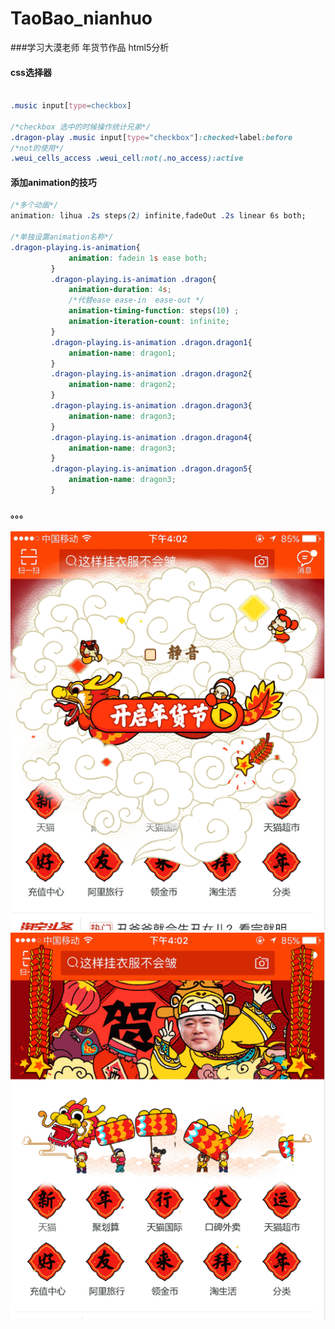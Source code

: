 # TaoBao_nianhuo
###学习大漠老师 年货节作品 html5分析
#### css选择器<br>
```css

.music input[type=checkbox]

/*checkbox 选中的时候操作统计兄弟*/
.dragon-play .music input[type="checkbox"]:checked+label:before
/*not的使用*/
.weui_cells_access .weui_cell:not(.no_access):active

```
#### 添加animation的技巧<br>
```css
/*多个动画*/
animation: lihua .2s steps(2) infinite,fadeOut .2s linear 6s both;

/*单独设置animation名称*/
.dragon-playing.is-animation{
             animation: fadein 1s ease both;
         }
         .dragon-playing.is-animation .dragon{
             animation-duration: 4s;
             /*代替ease ease-in  ease-out */
             animation-timing-function: steps(10) ;
             animation-iteration-count: infinite;
         }
         .dragon-playing.is-animation .dragon.dragon1{
             animation-name: dragon1;
         }
         .dragon-playing.is-animation .dragon.dragon2{
             animation-name: dragon2;
         }
         .dragon-playing.is-animation .dragon.dragon3{
             animation-name: dragon3;
         }
         .dragon-playing.is-animation .dragon.dragon4{
             animation-name: dragon3;
         }
         .dragon-playing.is-animation .dragon.dragon5{
             animation-name: dragon3;
         }
```
#### 。。。<br>
![image](https://github.com/MengZhaoFly/TaoBao_nianhuo/blob/master/res1.png)
![image](https://github.com/MengZhaoFly/TaoBao_nianhuo/blob/master/res2.png)

